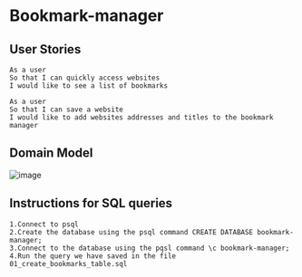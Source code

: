 # Bookmark-manager
## User Stories
```
As a user
So that I can quickly access websites
I would like to see a list of bookmarks
```

```
As a user 
So that I can save a website
I would like to add websites addresses and titles to the bookmark manager
```

## Domain Model
![image](https://user-images.githubusercontent.com/64904396/149517849-dab2e6d0-98d1-41bd-b0e4-0a95d220c342.png)


## Instructions for SQL queries
```
1.Connect to psql
2.Create the database using the psql command CREATE DATABASE bookmark-manager;
3.Connect to the database using the pqsl command \c bookmark-manager;
4.Run the query we have saved in the file 01_create_bookmarks_table.sql
```
